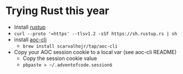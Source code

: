 # Trying Rust this year

- Install [rustup](https://rustup.rs/)
 - `curl --proto '=https' --tlsv1.2 -sSf https://sh.rustup.rs | sh`
- install [aoc-cli](https://github.com/scarvalhojr/aoc-cli) 
  - `brew install scarvalhojr/tap/aoc-cli`
- Copy your AOC session cookie to a local var (see aoc-cli README)
    - Copy the session cookie value
    - `pbpaste > ~/.adventofcode.session`s
    